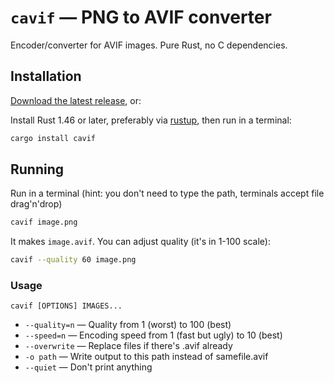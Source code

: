 # `cavif` — PNG to AVIF converter

Encoder/converter for AVIF images. Pure Rust, no C dependencies.

## Installation

[Download the latest release](https://github.com/kornelski/cavif/releases), or:

Install Rust 1.46 or later, preferably via [rustup](//rustup.rs), then run in a terminal:

```bash
cargo install cavif
```

## Running

Run in a terminal (hint: you don't need to type the path, terminals accept file drag'n'drop)

```bash
cavif image.png
```

It makes `image.avif`. You can adjust quality (it's in 1-100 scale):

```bash
cavif --quality 60 image.png
```

### Usage

```text
cavif [OPTIONS] IMAGES...
```

 * `--quality=n` — Quality from 1 (worst) to 100 (best)
 * `--speed=n` —   Encoding speed from 1 (fast but ugly) to 10 (best)
 * `--overwrite` — Replace files if there's .avif already
 * `-o path` —     Write output to this path instead of samefile.avif
 * `--quiet` —     Don't print anything
